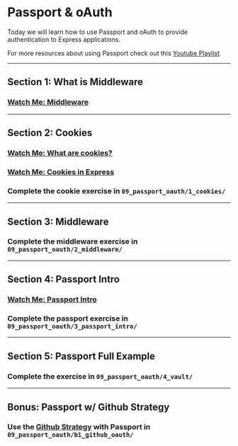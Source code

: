 # Passport & oAuth

Today we will learn how to use Passport and oAuth to provide authentication to
Express applications.

For more resources about using Passport check out this [Youtube Playlist](https://www.youtube.com/playlist?list=PL4cUxeGkcC9jdm7QX143aMLAqyM-jTZ2x)

---

## Section 1: What is Middleware

### [Watch Me: Middleware](https://youtu.be/z-s_6gCjeug)


---

## Section 2: Cookies

### [Watch Me: What are cookies?](https://www.youtube.com/watch?v=I01XMRo2ESg)

### [Watch Me: Cookies in Express](https://youtu.be/qPSq6s1hrds)


### Complete the cookie exercise in `09_passport_oauth/1_cookies/`

---

## Section 3: Middleware

### Complete the middleware exercise in `09_passport_oauth/2_middleware/`

---

## Section 4: Passport Intro

### [Watch Me: Passport Intro](https://youtu.be/oHi45nQN4eA)

### Complete the passport exercise in `09_passport_oauth/3_passport_intro/`

---

## Section 5: Passport Full Example

### Complete the exercise in `09_passport_oauth/4_vault/`

---

## Bonus: Passport w/ Github Strategy

### Use the [Github Strategy](https://github.com/cfsghost/passport-github#readme) with Passport in `09_passport_oauth/b1_github_oauth/`